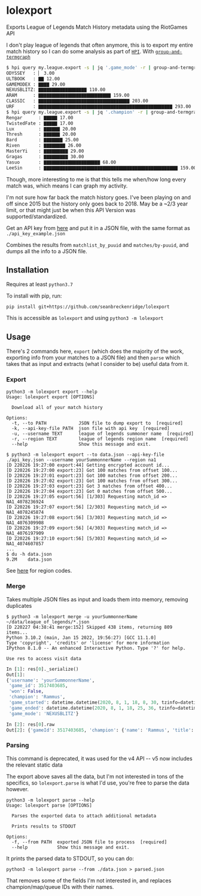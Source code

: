 # lolexport

Exports League of Legends Match History metadata using the RiotGames API

I don't play league of legends that often anymore, this is to export my entire match history so I can do some analysis as part of [`HPI`](https://github.com/seanbreckenridge/HPI). With [`group-and-termgraph`](https://github.com/seanbreckenridge/seanb-utils/blob/main/shellscripts/group-and-termgraph)

```bash
$ hpi query my.league.export -s | jq '.game_mode' -r | group-and-termgraph
ODYSSEY   : ▏ 3.00
ULTBOOK   : ▇▇ 12.00
GAMEMODEX : ▇▇▇▇ 29.00
NEXUSBLITZ: ▇▇▇▇▇▇▇▇▇▇▇▇▇▇▇▇▇▇ 110.00
ARAM      : ▇▇▇▇▇▇▇▇▇▇▇▇▇▇▇▇▇▇▇▇▇▇▇▇▇▇▇ 159.00
CLASSIC   : ▇▇▇▇▇▇▇▇▇▇▇▇▇▇▇▇▇▇▇▇▇▇▇▇▇▇▇▇▇▇▇▇▇▇ 203.00
URF       : ▇▇▇▇▇▇▇▇▇▇▇▇▇▇▇▇▇▇▇▇▇▇▇▇▇▇▇▇▇▇▇▇▇▇▇▇▇▇▇▇▇▇▇▇▇▇▇▇▇▇ 293.00
$ hpi query my.league.export -s | jq '.champion' -r | group-and-termgraph | tail -n 10
Rengar      : ▇▇▇▇▇ 17.00
TwistedFate : ▇▇▇▇▇ 17.00
Lux         : ▇▇▇▇▇▇ 20.00
Thresh      : ▇▇▇▇▇▇ 20.00
Bard        : ▇▇▇▇▇▇▇ 25.00
Riven       : ▇▇▇▇▇▇▇▇ 26.00
MasterYi    : ▇▇▇▇▇▇▇▇▇ 29.00
Gragas      : ▇▇▇▇▇▇▇▇▇ 30.00
Yasuo       : ▇▇▇▇▇▇▇▇▇▇▇▇▇▇▇▇▇▇▇▇▇ 68.00
LeeSin      : ▇▇▇▇▇▇▇▇▇▇▇▇▇▇▇▇▇▇▇▇▇▇▇▇▇▇▇▇▇▇▇▇▇▇▇▇▇▇▇▇▇▇▇▇▇▇▇▇▇▇ 159.00
```

Though, more interesting to me is that this tells me when/how long every match was, which means I can graph my activity.

I'm not sure how far back the match history goes. I've been playing on and off since 2015 but the history only goes back to 2018. May be a ~2/3 year limit, or that might just be when this API Version was supported/standardized.

Get an API key from [here](https://developer.riotgames.com/) and put it in a JSON file, with the same format as `./api_key_example.json`

Combines the results from `matchlist_by_puuid` and `matches/by-puuid`, and dumps all the info to a JSON file.

## Installation

Requires at least `python3.7`

To install with pip, run:

    pip install git+https://github.com/seanbreckenridge/lolexport

This is accessible as `lolexport` and using `python3 -m lolexport`

## Usage

There's 2 commands here, `export` (which does the majority of the work, exporting info from your matches to a JSON file) and then `parse` which takes that as input and extracts (what I consider to be) useful data from it.

### Export

```
python3 -m lolexport export --help
Usage: lolexport export [OPTIONS]

  Download all of your match history

Options:
  -t, --to PATH            JSON file to dump export to  [required]
  -k, --api-key-file PATH  json file with api key  [required]
  -u, --username TEXT      league of legends summoner name  [required]
  -r, --region TEXT        league of legends region name  [required]
  --help                   Show this message and exit.

```

```
$ python3 -m lolexport export --to data.json --api-key-file ./api_key.json --username yourSummonnerName --region na1
[D 220226 19:27:00 export:44] Getting encrypted account id...
[D 220226 19:27:00 export:23] Got 100 matches from offset 100...
[D 220226 19:27:01 export:23] Got 100 matches from offset 200...
[D 220226 19:27:02 export:23] Got 100 matches from offset 300...
[D 220226 19:27:03 export:23] Got 3 matches from offset 400...
[D 220226 19:27:04 export:23] Got 0 matches from offset 500...
[D 220226 19:27:05 export:56] [1/303] Requesting match_id => NA1_4078236924
[D 220226 19:27:07 export:56] [2/303] Requesting match_id => NA1_4078245874
[D 220226 19:27:08 export:56] [3/303] Requesting match_id => NA1_4076309908
[D 220226 19:27:09 export:56] [4/303] Requesting match_id => NA1_4076197909
[D 220226 19:27:10 export:56] [5/303] Requesting match_id => NA1_4074607857
...
$ du -h data.json
9.2M	data.json
```

See [here](https://developer.riotgames.com/docs/lol) for region codes.

### Merge

Takes multiple JSON files as input and loads them into memory, removing duplicates

```
$ python3 -m lolexport merge -u yourSummonnerName ~/data/league_of_legends/*.json
[D 220227 04:38:41 merge:152] Skipped 438 items, returning 809 items...
Python 3.10.2 (main, Jan 15 2022, 19:56:27) [GCC 11.1.0]
Type 'copyright', 'credits' or 'license' for more information
IPython 8.1.0 -- An enhanced Interactive Python. Type '?' for help.

Use res to access visit data
```

```Python
In [1]: res[0]._serialize()
Out[1]:
{'username': 'yourSummonnerName',
 'game_id': 3517403685,
 'won': False,
 'champion': 'Rammus',
 'game_started': datetime.datetime(2020, 8, 1, 18, 8, 30, tzinfo=datetime.timezone.utc),
 'game_ended': datetime.datetime(2020, 8, 1, 18, 25, 36, tzinfo=datetime.timezone.utc),
 'game_mode': 'NEXUSBLITZ'}

In [2]: res[0].raw
Out[2]: {'gameId': 3517403685, 'champion': {'name': 'Rammus', 'title': 'the Armordillo', 'blurb': 'Idolized by many, dismissed by some, mystifying to all, the curious being Rammus is an enigma. Protected by a spiked shell, he inspires increasingly disparate theories on his origin wherever he goes—from demigod, to sacred oracle, to a mere beast...', 'tags': ['Tank', 'Fighter'], 'partype': 'Mana'}, 'queue': None, 'season': 13, 'role': 'DUO_SUPPORT', 'lane': 'NONE', 'gameCreation': 1596305310886, 'gameDuration': 1026, 'map': 'Nexus Blitz', 'gameMode': 'NEXUSBLITZ'
```

### Parsing

This command is deprecated, it was used for the v4 API -- v5 now includes the relevant static data

The export above saves all the data, but I'm not interested in tons of the specifics, so `lolexport.parse` is what I'd use, you're free to parse the data however.

```
python3 -m lolexport parse --help
Usage: lolexport parse [OPTIONS]

  Parses the exported data to attach additional metadata

  Prints results to STDOUT

Options:
  -f, --from PATH  exported JSON file to process  [required]
  --help           Show this message and exit.
```

It prints the parsed data to STDOUT, so you can do:

`python3 -m lolexport parse --from ./data.json > parsed.json`

That removes some of the fields I'm not interested in, and replaces champion/map/queue IDs with their names.
